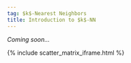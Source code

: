 ```yaml
---
tag: $k$-Nearest Neighbors
title: Introduction to $k$-NN
---
```


*Coming soon...*


{% include scatter_matrix_iframe.html %}
